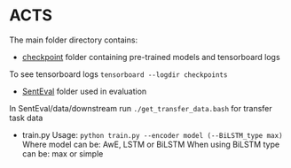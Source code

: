 # ACTS



The main folder directory contains:

* [checkpoint](https://drive.google.com/drive/folders/1B_iP5n9oyTLfqqp8guHk1gvFXM0guZb1?usp=sharing) folder containing pre-trained models and tensorboard logs

 To see tensorboard logs  `tensorboard --logdir checkpoints`
 
 * [SentEval](https://github.com/facebookresearch/SentEval) folder used in evaluation

In SentEval/data/downstream run `./get_transfer_data.bash` for transfer task data

* train.py
  Usage: `python train.py --encoder model (--BiLSTM_type max)`
  Where model can be: AwE, LSTM or BiLSTM 
  When using BiLSTM type can be: max or simple
  
